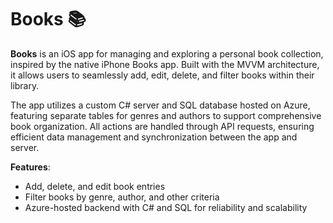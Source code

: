 # Books 📚

**Books** is an iOS app for managing and exploring a personal book collection, inspired by the native iPhone Books app. Built with the MVVM architecture, it allows users to seamlessly add, edit, delete, and filter books within their library.

The app utilizes a custom C# server and SQL database hosted on Azure, featuring separate tables for genres and authors to support comprehensive book organization. All actions are handled through API requests, ensuring efficient data management and synchronization between the app and server.

**Features**:
- Add, delete, and edit book entries
- Filter books by genre, author, and other criteria
- Azure-hosted backend with C# and SQL for reliability and scalability
